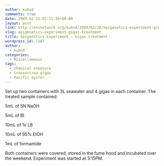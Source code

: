 ```yaml
---
author: kubu4
comments: true
date: 2009-02-21 02:11:56+00:00
layout: post
link: http://onsnetwork.org/kubu4/2009/02/20/epigenetics-experiment-gigas-treatment/
slug: epigenetics-experiment-gigas-treatment
title: Epigenetics Experiment - Gigas treatment
wordpress_id: 1187
author:
  - kubu4
categories:
  - Miscellaneous
tags:
  - chemical exposure
  - Crassostrea gigas
  - Pacific oyster
---
```


Set up two containers with 3L seawater and 4 gigas in each container. The treated sample contained:

5mL of 5N NaOH

5mL of Bl

10mL of 1x LB

10mL of 95% EtOH

1mL of formamide

Both containers were covered, stored in the fume hood and incubated over the weekend. Experiment was started at 3:15PM.
